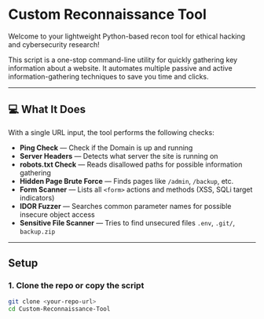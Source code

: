 # Custom Reconnaissance Tool

Welcome to your lightweight Python-based recon tool for ethical hacking and cybersecurity research!

This script is a one-stop command-line utility for quickly gathering key information about a website. It automates multiple passive and active information-gathering techniques to save you time and clicks.

---

## 💻 What It Does

With a single URL input, the tool performs the following checks:

- **Ping Check** — Check if the Domain is up and running
- **Server Headers** — Detects what server the site is running on
- **robots.txt Check** — Reads disallowed paths for possible information gathering
- **Hidden Page Brute Force** — Finds pages like `/admin`, `/backup`, etc.
- **Form Scanner** — Lists all `<form>` actions and methods (XSS, SQLi target indicators)
- **IDOR Fuzzer** — Searches common parameter names for possible insecure object access
- **Sensitive File Scanner** — Tries to find unsecured files `.env`, `.git/`, `backup.zip`

---

## Setup

### 1. Clone the repo or copy the script
```bash
git clone <your-repo-url>
cd Custom-Reconnaissance-Tool


